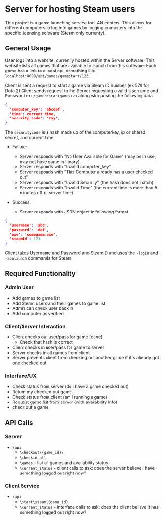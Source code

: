 # Server for hosting Steam users #

This project is a game launching service for LAN centers. This allows for different computers to log into games by logging computers into the specific licensing software (Steam only currenty).

## General Usage ##

User logs into a website, currently hosted within the Server software. This website lists all games that are available to launch from this software. Each game has a link to a local api, something like `localhost:8099/api/games/gamestart/123`. 

Client is sent a request to start a game via Steam ID number (ex 570 for Dota 2)
Client sends request to the Server requesting a valid Username and Password ex: `/games/startgame/123` along with posting the following data

``` json
{
  'computer_key': 'abcdef',
  'time': current time,
  'security_code': 'zxy',
}
```

The `securitycode` is a hash made up of the computerkey, ip or shared secret, and current time

* Failure:
  * Server responds with "No User Available for Game" (may be in use, may not have game in library)
  * Server responds with "Invalid computer_key"
  * Server responds with "This Computer already has a user checked out"
  * Server responds with "Invalid Security" (the hash does not match)
  * Server responds with "Invalid Time" (the current time is more than 5 minutes off of server time)

* Success:
  * Server responds with JSON object in following format

``` json
{
  'username': 'abc',
  'password': 'def',
  'exe': 'somegame.exe',
  'steamId': 123
}
```

Client takes Username and Password and SteamID and uses the `-login` and `-applaunch` commands for Steam

## Required Functionality ##

### Admin User ###

* Add games to game list
* Add Steam users and their games to game list
* Admin can check user back in
* Add computer as verified

### Client/Server Interaction ###

* Client checks out user/pass for game [done]
  * Check that hash is correct
* Client checks in user/pass for game to server
* Server checks in all games from client
* Server prevents client from checking out another game if it's already got one checked out

### Interface/UX ###

* Check status from server (do I have a game checked out)
* Return my checked out game
* Check status from client (am I running a game)
* Request game list from server (with availability info)
* check out a game

## API Calls ##

### Server ###

* `\api`
  * `\checkout\{game_id}\`
  * `\checkin_all`
  * `\games` - list all games and availability status
  * `\current_status` - client calls to ask: does the server believe I have something logged out right now?

### Client Service ###

* `\api`
  * `\start\steam\{game_id}`
  * `\current_status` - interface calls to ask: does the client believe it has something logged out right now?